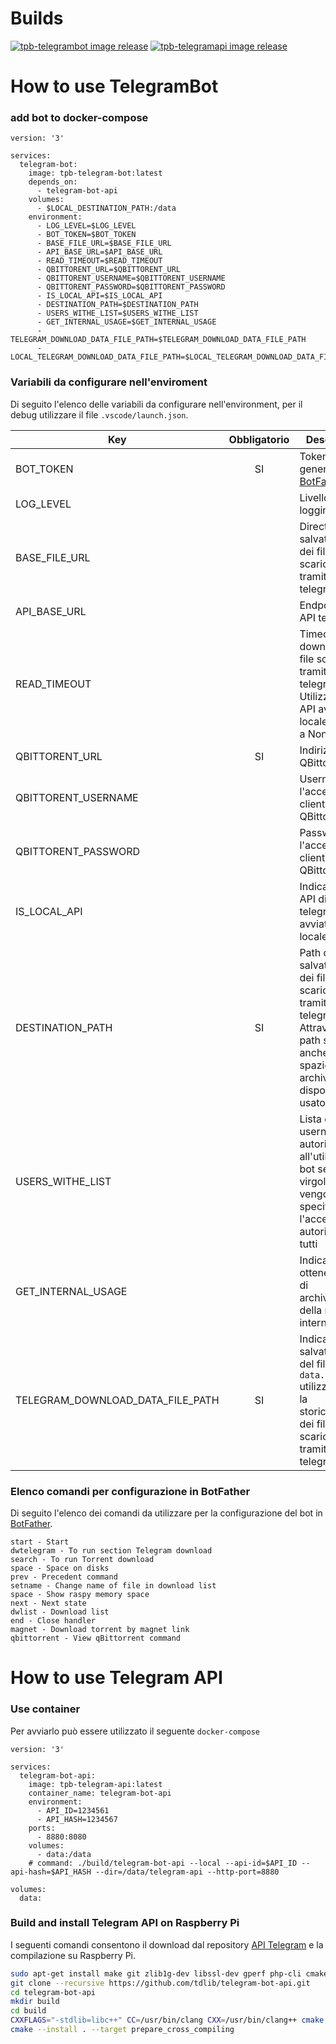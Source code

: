 # Builds
[![tpb-telegrambot image release](https://github.com/memoryleak07/TPBTelegramBOT/actions/workflows/telegram-bot-release.yml/badge.svg)](https://github.com/memoryleak07/TPBTelegramBOT/actions/workflows/telegram-bot-release.yml)
[![tpb-telegramapi image release](https://github.com/memoryleak07/TPBTelegramBOT/actions/workflows/telegram-api-release.yml/badge.svg)](https://github.com/memoryleak07/TPBTelegramBOT/actions/workflows/telegram-api-release.yml)

# How to use TelegramBot

### add bot to docker-compose
```docker-compose
version: '3'

services:
  telegram-bot:
    image: tpb-telegram-bot:latest
    depends_on:
      - telegram-bot-api
    volumes:
      - $LOCAL_DESTINATION_PATH:/data
    environment:
      - LOG_LEVEL=$LOG_LEVEL
      - BOT_TOKEN=$BOT_TOKEN
      - BASE_FILE_URL=$BASE_FILE_URL
      - API_BASE_URL=$API_BASE_URL
      - READ_TIMEOUT=$READ_TIMEOUT
      - QBITTORENT_URL=$QBITTORENT_URL
      - QBITTORENT_USERNAME=$QBITTORENT_USERNAME
      - QBITTORENT_PASSWORD=$QBITTORENT_PASSWORD
      - IS_LOCAL_API=$IS_LOCAL_API
      - DESTINATION_PATH=$DESTINATION_PATH
      - USERS_WITHE_LIST=$USERS_WITHE_LIST
      - GET_INTERNAL_USAGE=$GET_INTERNAL_USAGE
      - TELEGRAM_DOWNLOAD_DATA_FILE_PATH=$TELEGRAM_DOWNLOAD_DATA_FILE_PATH
      - LOCAL_TELEGRAM_DOWNLOAD_DATA_FILE_PATH=$LOCAL_TELEGRAM_DOWNLOAD_DATA_FILE_PATH
```
### Variabili da configurare nell'enviroment

Di seguito l'elenco delle variabili da configurare nell'environment, per il debug utilizzare il file `.vscode/launch.json`.

| Key                  | Obbligatorio | Descrizione                                                          | Default value                     |
|----------------------|:------------:|----------------------------------------------------------------------|-----------------------------------|
| BOT_TOKEN            |      SI      | Token generato con [BotFather](https://t.me/BotFather)               |                                   |
| LOG_LEVEL            |              | Livello di logging                                                   | ERROR                             |
| BASE_FILE_URL        |              | Directory di salvataggio dei file scaricati tramite telegram         | https://api.telegram.org/file/bot |
| API_BASE_URL         |              | Endpoint delle API telegram                                          | https://api.telegram.org/bot      |
| READ_TIMEOUT         |              | Timeout del download dei file scaricati tramite telegram. Utilizzando API avviate in locale settare a None| 5.0 |
| QBITTORENT_URL       |      SI      | Indirizzo client QBittorrent                                         |                                   |
| QBITTORENT_USERNAME  |              | Username per l'accesso al client QBittorrent                         |                                   |
| QBITTORENT_PASSWORD  |              | Password per l'accesso al client QBittorrent                         |                                   |
| IS_LOCAL_API         |              | Indica se le API di telegram sono avviate in locale                  | False                             |
| DESTINATION_PATH     |      SI      | Path di salvataggio dei file scaricati tramite telegram. Attraverso tale path si ottine anche lo spazio di archiviazione: disponibile, usato e totale | |
| USERS_WITHE_LIST     |              | Lista di username autorizzati all'utilizzo del bot separati da virgola. Se non vengono specificati l'accesso è autorizzato a tutti | |
| GET_INTERNAL_USAGE   |              | Indica se ottenere le info di archiviazione della memoria interna    | False |
| TELEGRAM_DOWNLOAD_DATA_FILE_PATH | SI | Indica il path di salvataggio del file `data.dict` utilizzato per la storicizzazione dei file da scaricare tramite telegram | |

### Elenco comandi per configurazione in **BotFather**

Di seguito l'elenco dei comandi da utilizzare per la configurazione del bot in [BotFather](https://t.me/BotFather).

```
start - Start
dwtelegram - To run section Telegram download
search - To run Torrent download
space - Space on disks
prev - Precedent command
setname - Change name of file in download list
space - Show raspy memory space
next - Next state
dwlist - Download list
end - Close handler
magnet - Download torrent by magnet link
qbittorrent - View qBittorrent command
```

# How to use Telegram API

### Use container
Per avviarlo può essere utilizzato il seguente `docker-compose`

```docker-compose
version: '3'

services:
  telegram-bot-api:
    image: tpb-telegram-api:latest
    container_name: telegram-bot-api
    environment:
      - API_ID=1234561
      - API_HASH=1234567
    ports:
      - 8880:8080
    volumes:
      - data:/data
    # command: ./build/telegram-bot-api --local --api-id=$API_ID --api-hash=$API_HASH --dir=/data/telegram-api --http-port=8880

volumes:
  data:
```
### Build and install Telegram API on Raspberry Pi

I seguenti comandi consentono il download dal repository [API Telegram](https://github.com/tdlib/telegram-bot-api.git) e la compilazione su Raspberry Pi.

```bash
sudo apt-get install make git zlib1g-dev libssl-dev gperf php-cli cmake clang libc++-dev libc++abi-dev
git clone --recursive https://github.com/tdlib/telegram-bot-api.git
cd telegram-bot-api
mkdir build
cd build
CXXFLAGS="-stdlib=libc++" CC=/usr/bin/clang CXX=/usr/bin/clang++ cmake -DCMAKE_BUILD_TYPE=Release -DCMAKE_INSTALL_PREFIX:PATH=../tdlib ..
cmake --install . --target prepare_cross_compiling
```
